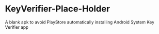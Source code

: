 # KeyVerifier-Place-Holder
A blank apk to avoid PlayStore automatically installing Android System Key Verifier app
